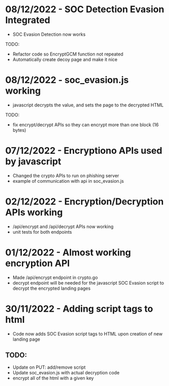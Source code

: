 # 08/12/2022 - SOC Detection Evasion Integrated
* SOC Evasion Detection now works

TODO:
* Refactor code so EncryptGCM function not repeated
* Automatically create decoy page and make it nice

# 08/12/2022 - soc_evasion.js working
* javascript decrypts the value, and sets the page to the decrypted HTML

TODO:
* fix encrypt/decrypt APIs so they can encrypt more than one block (16 bytes)

# 07/12/2022 - Encryptiono APIs used by javascript
* Changed the crypto APIs to run on phishing server
* example of communication with api in soc_evasion.js

# 02/12/2022 - Encryption/Decryption APIs working
* /api/encrypt and /api/decrypt APIs now working
* unit tests for both endpoints

# 01/12/2022 - Almost working encryption API
* Made /api/encrypt endpoint in crypto.go
* decrypt endpoint will be needed for the javascript SOC Evasion script to decrypt the encrypted landing pages


# 30/11/2022 - Adding script tags to html 
* Code now adds SOC Evasion script tags to HTML upon creation of new landing page
## TODO:
* Update on PUT: add/remove script
* Update soc_evasion.js with actual decryption code
* encrypt all of the html with a given key
